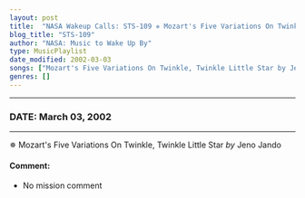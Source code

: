 ```yaml
---
layout: post
title:  "NASA Wakeup Calls: STS-109 ✵ Mozart's Five Variations On Twinkle, Twinkle Little Star by Jeno Jando ✵ March 03, 2002"
blog_title: "STS-109"
author: "NASA: Music to Wake Up By"
type: MusicPlaylist
date_modified: 2002-03-03
songs: ["Mozart's Five Variations On Twinkle, Twinkle Little Star by Jeno Jando"]
genres: []
---
```


----
### DATE: March 03, 2002
----
✵ Mozart's Five Variations On Twinkle, Twinkle Little Star *by* Jeno Jando  

#### Comment:
* No mission comment



<br/>
<center>
	<a target="_blank"
	   href="https://twitter.com/intent/tweet?hashtags=Space,NASA,Playlist,NASAWakeupCalls,SpaceProgram&text=🚀 {{ page.author}}, '{{ page.songs.first }}' {{ page.title }}, {{ site.url }}{{ page.url }}&via=nasawakeupcalls"><i class="fab fa-twitter" title="Tweet this page" alt="Tweet this page" style="font-size: 1.3em;"></i></a>
	&nbsp; 	<i class="fas fa-user-astronaut" style="font-size: 1.5em;"></i> &nbsp;
    <a id="custom_amazon_link"
       type="amzn" search="#"
       category="popular music">
    <i class="fab fa-amazon" style="font-size: 1.3em;"></i></a>
</center>

<!-- Randomly resolve an individual entry from a song array -->
<script src="/assets/javascript/seedrandom.min.js"></script>
<script>
  var wake_me_up = ["Mozart's Five Variations On Twinkle, Twinkle Little Star by Jeno Jando"];
  var prng = new Math.seedrandom();
  function randomSong() {
    song = wake_me_up[Math.floor(Math.random() * wake_me_up.length)];
    var amazon_link = document.getElementById("custom_amazon_link");
    amazon_link.setAttribute("search", song);
  }
  window.onload = randomSong();
</script>
